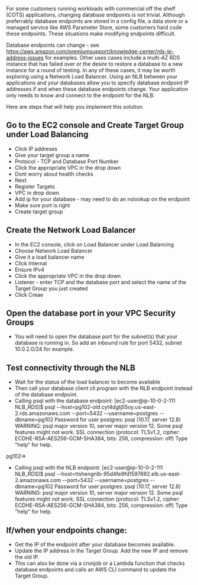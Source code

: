 For some customers running workloads with commercial off the shelf (COTS) applications, changing database endpoints is not trivial. Although preferrably database endpoints are stored in a config file, a data store or a managed service like AWS Parameter Store, some customers hard code these endpoints. These situations make modifying endpoints difficult.

Database endpoints can change - see https://aws.amazon.com/premiumsupport/knowledge-center/rds-ip-address-issues for examples. Other uses cases include a multi-AZ RDS instance that has failed over or the desire to restore a database to a new instance for a round of testing. In any of these cases, it may be worth exploring using a Network Load Balancer. Using an NLB between your applications and your databases allow you to specify database endpoint IP addresses if and when these database endpoints change. Your application only needs to know and connect to the endpoint for the NLB.

Here are steps that will help you implement this solution.

## Go to the EC2 console and Create Target Group under Load Balancing
-  Click IP addreses
-  Give your target group a name 
-  Protocol - TCP and Database Port Number
-  Click the appropriate VPC in the drop down
-  Dont worry about health checks 
-  Next
-  Register Targets
-    VPC in drop down
-    Add ip for your database - may need to do an nslookup on the endpoint
-    Make sure port is right
-    Create target group

## Create the Network Load Balancer
- In the EC2 console, click on Load Balancer under Load Balancing
- Choose Network Load Balancer
- Give it a load balancer name
- Click Internal
- Ensure IPv4
-  Click the appropriate VPC in the drop down
-  Listener - enter TCP and the database port and select the name of the Target Group you just created
-  Click Creae

## Open the database port in your VPC Security Groups
- You will need to open the database port for the subnet(s) that your database is running in. So add an inbound rule for port 5432, subnet 10.0.2.0/24 for example.

## Test connectivity through the NLB
- Wait for the status of the load balancer to become available
- Then call your database client cli program with the NLB endpoint instead of the database endpoint.
- Calling psql with the database endpoint:
[ec2-user@ip-10-0-2-111 NLB_RDS]$ psql --host=pg102-old.cyt4dgtj55oy.us-east-2.rds.amazonaws.com --port=5432 --username=postgres --dbname=pg102
Password for user postgres:
psql (10.17, server 12.8)
WARNING: psql major version 10, server major version 12.
         Some psql features might not work.
SSL connection (protocol: TLSv1.2, cipher: ECDHE-RSA-AES256-GCM-SHA384, bits: 256, compression: off)
Type "help" for help.

pg102=>


- Calling psql with the NLB endpoint:
[ec2-user@ip-10-0-2-111 NLB_RDS]$ psql --host=ttshengnlb-95d4fe9fd1597692.elb.us-east-2.amazonaws.com --port=5432 --username=postgres --dbname=pg102
Password for user postgres:
psql (10.17, server 12.8)
WARNING: psql major version 10, server major version 12.
         Some psql features might not work.
SSL connection (protocol: TLSv1.2, cipher: ECDHE-RSA-AES256-GCM-SHA384, bits: 256, compression: off)
Type "help" for help.

## If/when your endpoints change:
- Get the IP of the endpoint after your database becomes available.
- Update the IP address in the Target Group. Add the new IP and remove the old IP.
- This can also be done via a cronjob or a Lambda function that checks database endpoints and calls an AWS CLI command to update the Target Group.

  

